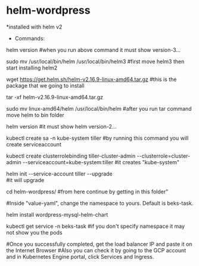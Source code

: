 # helm-wordpress

*installed with helm v2

*   Commands:

helm version 
#when you run above command it must show version-3…

sudo mv /usr/local/bin/helm /usr/local/bin/helm3 
#first move helm3 then start installing helm2

wget https://get.helm.sh/helm-v2.16.9-linux-amd64.tar.gz 
#this is the package that we going to install

tar -xf helm-v2.16.9-linux-amd64.tar.gz   

sudo mv linux-amd64/helm /usr/local/bin/helm 
#after you run tar command move helm to bin folder

helm version 
#it must show helm version-2…

kubectl create sa -n kube-system tiller 
#by running this command you will create serviceaccount

kubectl create clusterrolebinding tiller-cluster-admin --clusterrole=cluster-admin --serviceaccount=kube-system:tiller
#it creates "kube-system" 

helm init --service-account tiller --upgrade  
#it will upgrade

cd helm-wordpress/ 
#from here continue by getting in this folder"

#Inside "value-yaml", change the namespace to yours. Default is beks-task.

helm install wordpress-mysql-helm-chart   

kubectl get service -n beks-task 
#if you don't specify namespace it may not show you the pods

#Once you successfully completed, get the load balancer IP and paste it on the Internet Browser
#Also you can check it by going to the GCP account and in Kubernetes Engine portal, click Services and Ingress.
